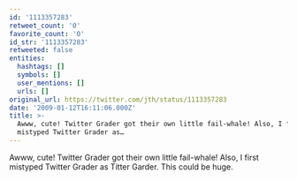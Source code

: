 ```yaml
---
id: '1113357283'
retweet_count: '0'
favorite_count: '0'
id_str: '1113357283'
retweeted: false
entities:
  hashtags: []
  symbols: []
  user_mentions: []
  urls: []
original_url: https://twitter.com/jth/status/1113357283
date: '2009-01-12T16:11:06.000Z'
title: >-
  Awww, cute! Twitter Grader got their own little fail-whale! Also, I first
  mistyped Twitter Grader as…
---
```


Awww, cute! Twitter Grader got their own little fail-whale! Also, I first mistyped Twitter Grader as Titter Garder. This could be huge.